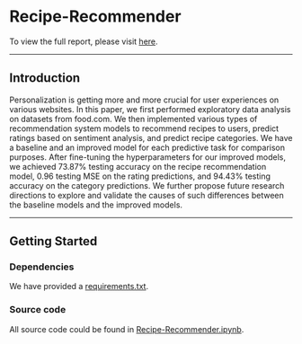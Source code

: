 # Recipe-Recommender

To view the full report, please visit [here](https://github.com/weiyueli7/Recipe-Recommender/blob/main/report.pdf).

---

## Introduction

Personalization is getting more and more crucial for user experiences on various websites. In this paper, we first performed exploratory data analysis on datasets from food.com. We then implemented various types of recommendation system models to recommend recipes to users, predict ratings based on sentiment analysis, and predict recipe categories. We have a baseline and an improved model for each predictive task for comparison purposes. After fine-tuning the hyperparameters for our improved models, we achieved 73.87% testing accuracy on the recipe recommendation model, 0.96 testing MSE on the rating predictions, and 94.43% testing accuracy on the category predictions. We further propose future research directions to explore and validate the causes of such differences between the baseline models and the improved models.

---

## Getting Started

### Dependencies

We have provided a [requirements.txt](https://github.com/weiyueli7/Recipe-Recommender/blob/main/requirements.txt).

### Source code

All source code could be found in [Recipe-Recommender.ipynb](https://github.com/weiyueli7/Recipe-Recommender/blob/main/Recipe-Recommender.ipynb).



